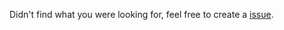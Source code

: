 Didn't find what you were looking for, feel free to create a
[issue](https://github.com/AntonVanAssche/md-headers.nvim/issues).
